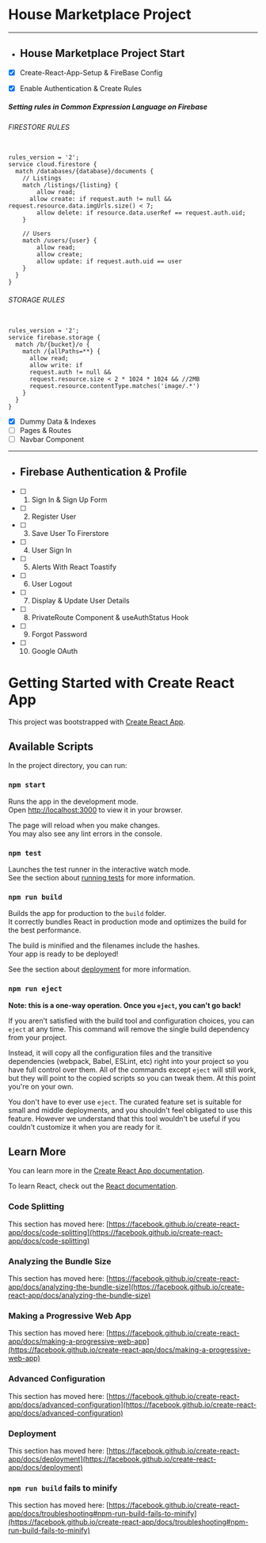 # House Marketplace Project 
---
- ##  House Marketplace Project Start
- [x] Create-React-App-Setup & FireBase Config

- [x] Enable Authentication & Create Rules
##### Setting rules in Common Expression Language on Firebase
###### FIRESTORE RULES

```

rules_version = '2';
service cloud.firestore {
  match /databases/{database}/documents {
    // Listings
    match /listings/{listing} {
    	allow read;
      allow create: if request.auth != null && request.resource.data.imgUrls.size() < 7;
    	allow delete: if resource.data.userRef == request.auth.uid;
    }
   
    // Users
    match /users/{user} {
    	allow read;
    	allow create;
    	allow update: if request.auth.uid == user
    }
  }
}
```

###### STORAGE RULES
```

rules_version = '2';
service firebase.storage {
  match /b/{bucket}/o {
    match /{allPaths=**} {
      allow read;
      allow write: if
      request.auth != null &&
      request.resource.size < 2 * 1024 * 1024 && //2MB
      request.resource.contentType.matches('image/.*')
    }
  }
}
```
- [x] Dummy Data & Indexes
- [ ] Pages & Routes
- [ ] Navbar Component
---
- ## Firebase Authentication & Profile

- [ ] 1) Sign In & Sign Up Form  
- [ ] 2) Register User
- [ ] 3) Save User To Firerstore
- [ ] 4) User Sign In
- [ ] 5) Alerts With React Toastify
- [ ] 6) User Logout
- [ ] 7) Display & Update User Details
- [ ] 8) PrivateRoute Component & useAuthStatus Hook
- [ ] 9) Forgot Password
- [ ] 10) Google OAuth




# Getting Started with Create React App

This project was bootstrapped with [Create React App](https://github.com/facebook/create-react-app).

## Available Scripts

In the project directory, you can run:

### `npm start`

Runs the app in the development mode.\
Open [http://localhost:3000](http://localhost:3000) to view it in your browser.

The page will reload when you make changes.\
You may also see any lint errors in the console.

### `npm test`

Launches the test runner in the interactive watch mode.\
See the section about [running tests](https://facebook.github.io/create-react-app/docs/running-tests) for more information.

### `npm run build`

Builds the app for production to the `build` folder.\
It correctly bundles React in production mode and optimizes the build for the best performance.

The build is minified and the filenames include the hashes.\
Your app is ready to be deployed!

See the section about [deployment](https://facebook.github.io/create-react-app/docs/deployment) for more information.

### `npm run eject`

**Note: this is a one-way operation. Once you `eject`, you can't go back!**

If you aren't satisfied with the build tool and configuration choices, you can `eject` at any time. This command will remove the single build dependency from your project.

Instead, it will copy all the configuration files and the transitive dependencies (webpack, Babel, ESLint, etc) right into your project so you have full control over them. All of the commands except `eject` will still work, but they will point to the copied scripts so you can tweak them. At this point you're on your own.

You don't have to ever use `eject`. The curated feature set is suitable for small and middle deployments, and you shouldn't feel obligated to use this feature. However we understand that this tool wouldn't be useful if you couldn't customize it when you are ready for it.

## Learn More

You can learn more in the [Create React App documentation](https://facebook.github.io/create-react-app/docs/getting-started).

To learn React, check out the [React documentation](https://reactjs.org/).

### Code Splitting

This section has moved here: [https://facebook.github.io/create-react-app/docs/code-splitting](https://facebook.github.io/create-react-app/docs/code-splitting)

### Analyzing the Bundle Size

This section has moved here: [https://facebook.github.io/create-react-app/docs/analyzing-the-bundle-size](https://facebook.github.io/create-react-app/docs/analyzing-the-bundle-size)

### Making a Progressive Web App

This section has moved here: [https://facebook.github.io/create-react-app/docs/making-a-progressive-web-app](https://facebook.github.io/create-react-app/docs/making-a-progressive-web-app)

### Advanced Configuration

This section has moved here: [https://facebook.github.io/create-react-app/docs/advanced-configuration](https://facebook.github.io/create-react-app/docs/advanced-configuration)

### Deployment

This section has moved here: [https://facebook.github.io/create-react-app/docs/deployment](https://facebook.github.io/create-react-app/docs/deployment)

### `npm run build` fails to minify

This section has moved here: [https://facebook.github.io/create-react-app/docs/troubleshooting#npm-run-build-fails-to-minify](https://facebook.github.io/create-react-app/docs/troubleshooting#npm-run-build-fails-to-minify)
